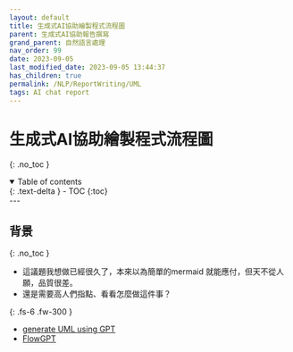 ```yaml
---
layout: default
title: 生成式AI協助繪製程式流程圖
parent: 生成式AI協助報告撰寫
grand_parent: 自然語言處理
nav_order: 99
date: 2023-09-05
last_modified_date: 2023-09-05 13:44:37
has_children: true
permalink: /NLP/ReportWriting/UML
tags: AI chat report
---
```


# 生成式AI協助繪製程式流程圖
{: .no_toc }

<details open markdown="block">
  <summary>
    Table of contents
  </summary>
  {: .text-delta }
- TOC
{:toc}
</details>
---

## 背景

{: .no_toc }

- 這議題我想做已經很久了，本來以為簡單的mermaid 就能應付，但天不從人願，品質很差。
- 還是需要高人們指點、看看怎麼做這件事？

{: .fs-6 .fw-300 }

- [generate UML using GPT](https://medium.com/@Empanado/generating-plantuml-diagrams-with-chatgpt-7905a34b6c14)
- [FlowGPT](https://flowgpt.com/p/plantuml-diagram-generator)
